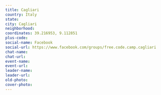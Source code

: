 ```yaml
---
title: Cagliari
country: Italy
state: 
city: Cagliari
neighborhood: 
coordinates: 39.216953, 9.112851
plus-code:
social-name: Facebook
social-url: https://www.facebook.com/groups/free.code.camp.cagliari
chat-name:
chat-url:
event-name:
event-url:
leader-name:
leader-url:
old-photo: 
cover-photo:
---
```

